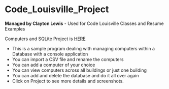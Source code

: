 # Code_Louisville_Project
**Managed by Clayton Lewis** - Used for Code Louisville Classes and Resume Examples

Computers and SQLite Project is [HERE](https://github.com/Clayton-GitHub/Code_Louisville/tree/Master-PROD/Code_Louisville_Project)
- This is a sample program dealing with managing computers within a Database with a console application
- You can import a CSV file and rename the computers
- You can add a computer of your choice
- You can view computers across all buildings or just one building
- You can add and delete the database and do it all over again
- Click on Project to see more details and screenshots.
